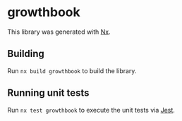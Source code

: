 # growthbook

This library was generated with [Nx](https://nx.dev).

## Building

Run `nx build growthbook` to build the library.

## Running unit tests

Run `nx test growthbook` to execute the unit tests via [Jest](https://jestjs.io).
